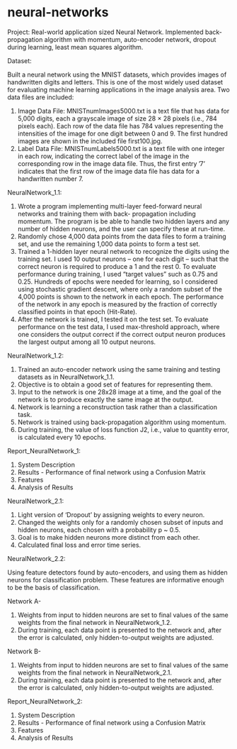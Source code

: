 # neural-networks

Project:
Real-world application sized Neural Network. Implemented back-propagation algorithm with momentum, auto-encoder network,  dropout during learning, least mean squares algorithm. 

Dataset:

Built a neural network using the MNIST datasets, which provides images of handwritten digits and letters. This is one of the most widely used dataset for evaluating machine learning applications in the image analysis area. Two data files are included: 

1. Image Data File: MNISTnumImages5000.txt is a text file that has data for 5,000 digits, each a grayscale image of size 28 × 28 pixels (i.e., 784 pixels each). Each row of the data file has 784 values representing the intensities of the image for one digit between 0 and 9. The first hundred images are shown in the included file first100.jpg. 
2. Label Data File: MNISTnumLabels5000.txt is a text file with one integer in each row, indicating the correct label of the image in the corresponding row in the image data file. Thus, the first entry ’7’ indicates that the first row of the image data file has data for a handwritten number 7.

NeuralNetwork_1.1:

1. Wrote a program implementing multi-layer feed-forward neural networks and training them with back- propagation including momentum. The program is be able to handle two hidden layers and any number of hidden neurons, and the user can specify these at run-time. 
2. Randomly chose 4,000 data points from the data files to form a training set, and use the remaining 1,000 data points to form a test set. 
3. Trained a 1-hidden layer neural network to recognize the digits using the training set. I used 10 output neurons – one for each digit – such that the correct neuron is required to produce a 1 and the rest 0. To evaluate performance during training, I used “target values” such as 0.75 and 0.25. Hundreds of epochs were needed for learning, so I considered using stochastic gradient descent, where only a random subset of the 4,000 points is shown to the network in each epoch. The performance of the network in any epoch is measured by the fraction of correctly classified points in that epoch (Hit-Rate).
4. After the network is trained, I tested it on the test set. To evaluate performance on the test data, I used max-threshold approach, where one considers the output correct if the correct output neuron produces the largest output among all 10 output neurons. 

NeuralNetwork_1.2:

1. Trained an auto-encoder network using the same training and testing datasets as in NeuralNetwork_1.1. 
2. Objective is to obtain a good set of features for representing them. 
3. Input to the network is one 28x28 image at a time, and the goal of the network is to produce exactly the same image at the output. 
4. Network is learning a reconstruction task rather than a classification task.
5. Network is trained using back-propagation algorithm using momentum.
6. During training, the value of loss function J2, i.e., value to quantity error, is calculated every 10 epochs.

Report_NeuralNetwork_1:

1. System Description
2. Results - Performance of final network using a Confusion Matrix
3. Features
4. Analysis of Results

NeuralNetwork_2.1: 

1. Light version of ‘Dropout’ by assigning weights to every neuron.
2. Changed the weights only for a randomly chosen subset of inputs and hidden neurons, each chosen with a probability p ~ 0.5.
3. Goal is to make hidden neurons more distinct from each other. 
4. Calculated final loss and error time series. 

NeuralNetwork_2.2:

Using feature detectors found by auto-encoders, and using them as hidden neurons for classification problem. These features are informative enough to be the basis of classification.

Network A-
1. Weights from input to hidden neurons are set to final values of the same weights from the final network in NeuralNetwork_1.2. 
2. During training, each data point is presented to the network and, after the error is calculated, only hidden-to-output weights are adjusted. 

Network B-
1. Weights from input to hidden neurons are set to final values of the same weights from the final network in NeuralNetwork_2.1. 
2. During training, each data point is presented to the network and, after the error is calculated, only hidden-to-output weights are adjusted. 

Report_NeuralNetwork_2:

1. System Description
2. Results - Performance of final network using a Confusion Matrix
3. Features
4. Analysis of Results
